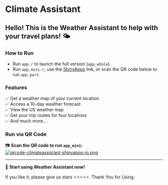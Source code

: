 # Climate Assistant

## Hello! This is the Weather Assistant to help with your travel plans! 🌤️

### How to Run

-   Run `app.r` to launch the full version (`app_whole`).
-   Run `app_mini.r`, use the [ShinyApps](https://climateassistant.shinyapps.io/shareapp/) link, or scan the QR code below to run `app_part`.

### Features

✅ Get a weather map of your current location\
✅ Access a 10-day weather forecast\
✅ View the US weather map\
✅ Get your trip routes for four locations\
✅ And much more...

### Run via QR Code

📷 **Scan the QR code to run `app_mini`:**\
[![qrcode-climateassistant-shinyapps-io.png](https://i.postimg.cc/15RKfLc1/qrcode-climateassistant-shinyapps-io.png)](https://postimg.cc/c6j3zkbF)

------------------------------------------------------------------------

🎉 **Start using Weather Assistant now!**

If you like it, please give us stars ⭐️⭐️⭐️⭐️⭐️. Thank You for Using.
